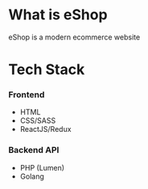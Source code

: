 # What is eShop
eShop is a modern ecommerce website
# Tech Stack
### Frontend
  - HTML
  - CSS/SASS
  - ReactJS/Redux

### Backend API
  - PHP (Lumen)
  - Golang